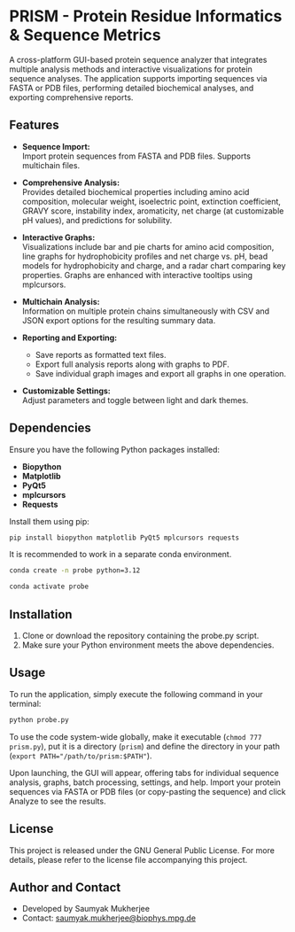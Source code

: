 # PRISM - Protein Residue Informatics & Sequence Metrics

A cross-platform GUI-based protein sequence analyzer that integrates multiple analysis methods and interactive visualizations for protein sequence analyses. The application supports importing sequences via FASTA or PDB files, performing detailed biochemical analyses, and exporting comprehensive reports.

## Features
- **Sequence Import:**  
  Import protein sequences from FASTA and PDB files. Supports multichain files.

- **Comprehensive Analysis:**  
  Provides detailed biochemical properties including amino acid composition, molecular weight, isoelectric point, extinction coefficient, GRAVY score, instability index, aromaticity, net charge (at customizable pH values), and predictions for solubility.

- **Interactive Graphs:**  
  Visualizations include bar and pie charts for amino acid composition, line graphs for hydrophobicity profiles and net charge vs. pH, bead models for hydrophobicity and charge, and a radar chart comparing key properties. Graphs are enhanced with interactive tooltips using mplcursors.

- **Multichain Analysis:**  
  Information on multiple protein chains simultaneously with CSV and JSON export options for the resulting summary data.

- **Reporting and Exporting:**  
  - Save reports as formatted text files.
  - Export full analysis reports along with graphs to PDF.
  - Save individual graph images and export all graphs in one operation.

- **Customizable Settings:**  
  Adjust parameters and toggle between light and dark themes.

## Dependencies
Ensure you have the following Python packages installed:

- **Biopython**
- **Matplotlib**
- **PyQt5**
- **mplcursors**
- **Requests**

Install them using pip:

```bash
pip install biopython matplotlib PyQt5 mplcursors requests
```
It is recommended to work in a separate conda environment.
```bash
conda create -n probe python=3.12
```
```bash
conda activate probe
```
## Installation
1. Clone or download the repository containing the probe.py script.
2. Make sure your Python environment meets the above dependencies.

## Usage
To run the application, simply execute the following command in your terminal:
```bash
python probe.py
```
To use the code system-wide globally, make it executable (```chmod 777 prism.py```), put it is a directory (```prism```) and define the directory in your path (```export PATH="/path/to/prism:$PATH"```).

Upon launching, the GUI will appear, offering tabs for individual sequence analysis, graphs, batch processing, settings, and help. Import your protein sequences via FASTA or PDB files (or copy-pasting the sequence) and click Analyze to see the results.
  
## License
This project is released under the GNU General Public License. For more details, please refer to the license file accompanying this project.

## Author and Contact
- Developed by Saumyak Mukherjee
- Contact: saumyak.mukherjee@biophys.mpg.de

